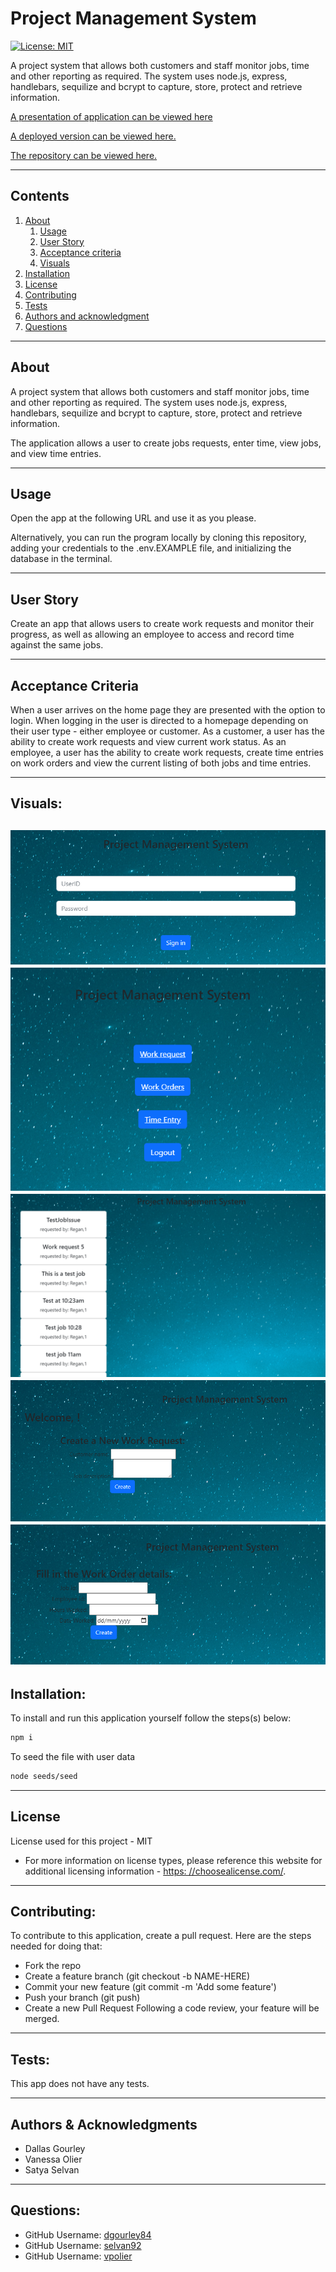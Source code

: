 
  
# Project Management System
  [![License: MIT](https://img.shields.io/badge/License-MIT-yellow.svg)](https://opensource.org/licenses/MIT)

  A project system that allows both customers and staff monitor jobs, time and other reporting as required. The system uses node.js, express, handlebars, sequilize and bcrypt to capture, store, protect and retrieve information.

  [A presentation of application can be viewed here](https://docs.google.com/presentation/d/1fRusG5oC_uFXYz9MCrhMYzfK1mBbNAjgPDhGtaMtbAU/edit#slide=id.g91539a1ac0_0_161)
  
  [A deployed version can be viewed here.](n/a)

  [The repository can be viewed here.](https://github.com/dgourley84/ProjectManagementSystem)

  ---
## Contents
1. [About](#about)
    1. [Usage](#usage)
    2. [User Story](#user-story)
    3. [Acceptance criteria](#acceptance-criteria)
    4. [Visuals](#visuals)
2. [Installation](#installation)
3. [License](#license)
4. [Contributing](#contributing)
5. [Tests](#tests)
6. [Authors and acknowledgment](#authors-and-acknowledgments)
7. [Questions](#questions)
---
## About

  A project system that allows both customers and staff monitor jobs, time and other reporting as required. The system uses node.js, express, handlebars, sequilize and bcrypt to capture, store, protect and retrieve information.

  The application allows a user to create jobs requests, enter time, view jobs, and view time entries.

---
## Usage
  
Open the app at the following URL and use it as you please. 

Alternatively, you can run the program locally by cloning this repository, adding your credentials to the .env.EXAMPLE file, and initializing the database in the terminal.
  

---
## User Story
  
  Create an app that allows users to create work requests and monitor their progress, as well as allowing an employee to access and record time against the same jobs.

---
## Acceptance Criteria
  
  When a user arrives on the home page they are presented with the option to login.
  When logging in the user is directed to a homepage depending on their user type - either employee or customer.
  As a customer, a user has the ability to create work requests and view current work status.
  As an employee, a user has the ability to create work requests, create time entries on work orders and view the current listing of both jobs and time entries.
    
---
## Visuals:

  ![Sign in page](./public/images/expamples/LoginPage.png)
  ![Employee home page](./public/images/expamples/EmployeeHomeScreen.png)
  ![Employee view jobs](./public/images/expamples/EmployeeJoblistingView.png)
  ![Employee create jobs](./public/images/expamples/EmployeeCreateworkRequest.png)
  ![Employee log time](./public/images/expamples/EmployeeTimeEntry.png)
---
## Installation:
  To install and run this application yourself follow the steps(s) below:
  ```bash
  npm i
  ```
  To seed the file with user data
  ```bash
  node seeds/seed
  ```
---
## License
  License used for this project - MIT
  * For more information on license types, please reference this website
  for additional licensing information - [https: //choosealicense.com/](https://choosealicense.com/).
---

## Contributing:

  To contribute to this application, create a pull request.
  Here are the steps needed for doing that:
  - Fork the repo
  - Create a feature branch (git checkout -b NAME-HERE)
  - Commit your new feature (git commit -m 'Add some feature')
  - Push your branch (git push)
  - Create a new Pull Request
  Following a code review, your feature will be merged.

---

## Tests:

  This app does not have any tests.

---
## Authors & Acknowledgments

  - Dallas Gourley
  - Vanessa Olier
  - Satya Selvan 

---

## Questions:
* GitHub Username: [dgourley84](https://github.com/dgourley84)
* GitHub Username: [selvan92](https://github.com/Selvan92)
* GitHub Username: [vpolier](https://github.com/vpolier)



